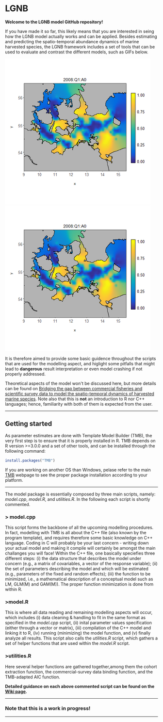 # LGNB

**Welcome to the LGNB model GitHub repository!**

If you have made it so far, this likely means that you are interested in seing how the LGNB model actually works and can be applied.
Besides estimating and predicting the spatio-temporal abundance dynamics of marine harvested species, the LGNB framework includes a set of tools that can be used to evaluate and contrast the different models, such as GIFs below.


![whatever](Demo/gif_cod_both.gif) ![whatever](Demo/gif_cod_commercial.gif)



It is therefore aimed to provide some basic guidence throughout the scripts that are used for the modelling aspect, and higlight some pitfalls that might lead to **dangerous** result interpretation or even model crashing if not properly addressed.

Theoretical aspects of the model won't be discussed here, but more details can be found on [Bridging the gap between commercial fisheries and scientific survey data to model the spatio-temporal dynamics of harvested marine species](https://www.google.com).
Note also that this is **not** an introduction to R nor C++ languages; hence, familiarity with both of them is expected from the user.


***
## Getting started

As parameter estimates are done with Template Model Builder (TMB), the very first step is to ensure that it is properly installed in R. TMB depends on R version >=3.0.0 and a set of other tools, and can be installed through the following command:

```R
install.packages("TMB")
```

If you are working on another OS than Windows, pelase refer to the main [TMB](https://github.com/kaskr/adcomp/wiki/Download) webpage to see the proper package installation according to your platform.

***
The model package is essentially composed by three main scripts, namely: *model.cpp*, *model.R*, and *utilities.R*. In the following each script is shortly commented.

### > model.cpp 
This script forms the backbone of all the upcoming modelling procedures. In fact, modelling with TMB is all about the C++ file (also known by the program template), and requires therefore some basic knowledge on C++ language. Coding in C will probably be your last concern - writing down your actual model and making it compile will certainly be amongst the main challanges you will face! Within the C++ file, one basically speciefies three different steps: (i) the data structure that describes the model  under concern (e.g., a matrix of covariables, a vector of the response variable); (ii) the set of parameters describing the model and which will be estimated (e.g., parameters of the fixed and random effects); (iii) the function to be minimized, i.e., a mathematical description of a conceptual model such as LM, GLM(M) and GAM(M)). The proper function minimization is done from within R.


### >model.R 
This is where all data reading and remaining modelling aspects will occur, which includes (i) data cleaning & handling to fit in the same format as specified in the *model.cpp* script, (ii) inital parameter values specification (either through a vector or matrix), (iii) compilation of the C++ model and linking it to R, (iv) running (minimizing) the model function, and (v) finally analyze all  results. This script also calls the *utilities.R* script, which gathers a set of helper functions that are used within the *model.R* script.


### >utilities.R 
Here several helper functions are gathered together,among them the cohort extraction function, the commercial-survey data binding function, and the TMB-adapted AIC function. 


**Detailed guidance on each above commented script can be found on the [Wiki page](https://github.com/mcr89/LGNB/wiki).**



***

### Note that this is a work in progress!

***


